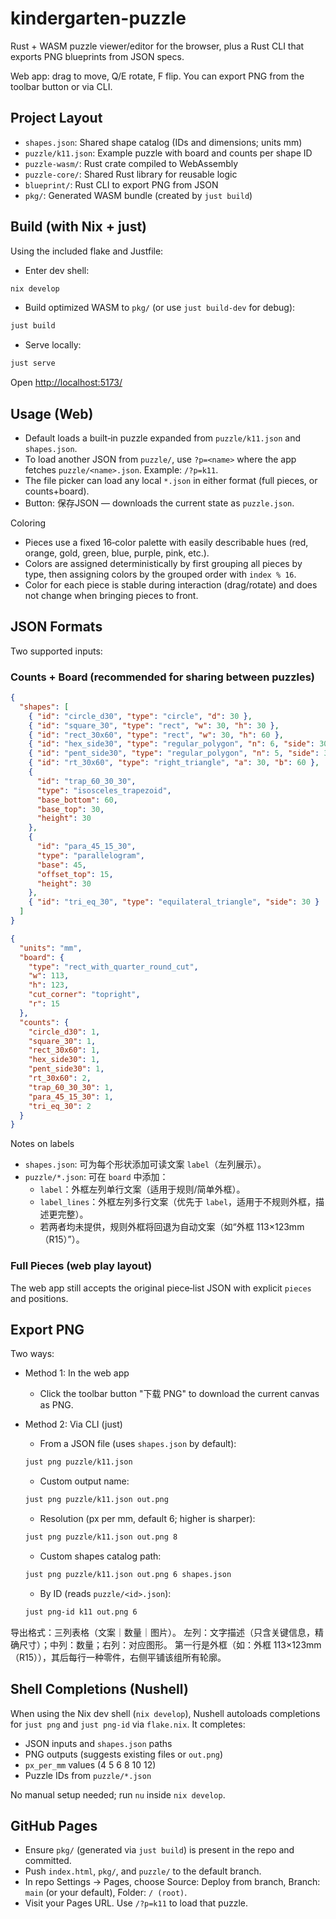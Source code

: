 # kindergarten-puzzle

Rust + WASM puzzle viewer/editor for the browser, plus a Rust CLI that exports
PNG blueprints from JSON specs.

Web app: drag to move, Q/E rotate, F flip. You can export PNG from the toolbar
button or via CLI.

## Project Layout

- `shapes.json`: Shared shape catalog (IDs and dimensions; units mm)
- `puzzle/k11.json`: Example puzzle with board and counts per shape ID
- `puzzle-wasm/`: Rust crate compiled to WebAssembly
- `puzzle-core/`: Shared Rust library for reusable logic
- `blueprint/`: Rust CLI to export PNG from JSON
- `pkg/`: Generated WASM bundle (created by `just build`)

## Build (with Nix + just)

Using the included flake and Justfile:

- Enter dev shell:

```bash
nix develop
```

- Build optimized WASM to `pkg/` (or use `just build-dev` for debug):

```bash
just build
```

- Serve locally:

```bash
just serve
```

Open <http://localhost:5173/>

## Usage (Web)

- Default loads a built‑in puzzle expanded from `puzzle/k11.json` and
  `shapes.json`.
- To load another JSON from `puzzle/`, use `?p=<name>` where the app fetches
  `puzzle/<name>.json`. Example: `/?p=k11`.
- The file picker can load any local `*.json` in either format (full pieces, or
  counts+board).
- Button: 保存JSON — downloads the current state as `puzzle.json`.

Coloring

- Pieces use a fixed 16‑color palette with easily describable hues
  (red, orange, gold, green, blue, purple, pink, etc.).
- Colors are assigned deterministically by first grouping all pieces by type,
  then assigning colors by the grouped order with `index % 16`.
- Color for each piece is stable during interaction (drag/rotate) and does not
  change when bringing pieces to front.

## JSON Formats

Two supported inputs:

### Counts + Board (recommended for sharing between puzzles)

```json
{
  "shapes": [
    { "id": "circle_d30", "type": "circle", "d": 30 },
    { "id": "square_30", "type": "rect", "w": 30, "h": 30 },
    { "id": "rect_30x60", "type": "rect", "w": 30, "h": 60 },
    { "id": "hex_side30", "type": "regular_polygon", "n": 6, "side": 30 },
    { "id": "pent_side30", "type": "regular_polygon", "n": 5, "side": 30 },
    { "id": "rt_30x60", "type": "right_triangle", "a": 30, "b": 60 },
    {
      "id": "trap_60_30_30",
      "type": "isosceles_trapezoid",
      "base_bottom": 60,
      "base_top": 30,
      "height": 30
    },
    {
      "id": "para_45_15_30",
      "type": "parallelogram",
      "base": 45,
      "offset_top": 15,
      "height": 30
    },
    { "id": "tri_eq_30", "type": "equilateral_triangle", "side": 30 }
  ]
}
```

```json
{
  "units": "mm",
  "board": {
    "type": "rect_with_quarter_round_cut",
    "w": 113,
    "h": 123,
    "cut_corner": "topright",
    "r": 15
  },
  "counts": {
    "circle_d30": 1,
    "square_30": 1,
    "rect_30x60": 1,
    "hex_side30": 1,
    "pent_side30": 1,
    "rt_30x60": 2,
    "trap_60_30_30": 1,
    "para_45_15_30": 1,
    "tri_eq_30": 2
  }
}
```

Notes on labels

- `shapes.json`: 可为每个形状添加可读文案 `label`（左列展示）。
- `puzzle/*.json`: 可在 `board` 中添加：
  - `label`：外框左列单行文案（适用于规则/简单外框）。
  - `label_lines`：外框左列多行文案（优先于 `label`，适用于不规则外框，描述更完整）。
  - 若两者均未提供，规则外框将回退为自动文案（如“外框 113×123mm（R15）”）。

### Full Pieces (web play layout)

The web app still accepts the original piece‑list JSON with explicit `pieces`
and positions.

## Export PNG

Two ways:

- Method 1: In the web app
  - Click the toolbar button "下载 PNG" to download the current canvas as PNG.

- Method 2: Via CLI (just)
  - From a JSON file (uses `shapes.json` by default):

  ```bash
  just png puzzle/k11.json
  ```

  - Custom output name:

  ```bash
  just png puzzle/k11.json out.png
  ```

  - Resolution (px per mm, default 6; higher is sharper):

  ```bash
  just png puzzle/k11.json out.png 8
  ```

  - Custom shapes catalog path:

  ```bash
  just png puzzle/k11.json out.png 6 shapes.json
  ```

  - By ID (reads `puzzle/<id>.json`):

  ```bash
  just png-id k11 out.png 6
  ```

导出格式：三列表格（文案｜数量｜图片）。
左列：文字描述（只含关键信息，精确尺寸）；中列：数量；右列：对应图形。
第一行是外框（如：外框 113×123mm（R15）），其后每行一种零件，右侧平铺该组所有轮廓。

## Shell Completions (Nushell)

When using the Nix dev shell (`nix develop`), Nushell autoloads completions for
`just png` and `just png-id` via `flake.nix`. It completes:

- JSON inputs and `shapes.json` paths
- PNG outputs (suggests existing files or `out.png`)
- `px_per_mm` values (4 5 6 8 10 12)
- Puzzle IDs from `puzzle/*.json`

No manual setup needed; run `nu` inside `nix develop`.

## GitHub Pages

- Ensure `pkg/` (generated via `just build`) is present in the repo and committed.
- Push `index.html`, `pkg/`, and `puzzle/` to the default branch.
- In repo Settings → Pages, choose Source: Deploy from branch, Branch: `main`
  (or your default), Folder: `/ (root)`.
- Visit your Pages URL. Use `/?p=k11` to load that puzzle.

